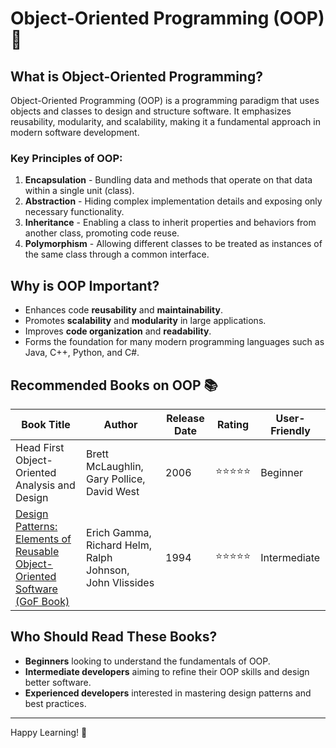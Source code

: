 # Object-Oriented Programming (OOP) 📘

## What is Object-Oriented Programming?
Object-Oriented Programming (OOP) is a programming paradigm that uses objects and classes to design and structure software. It emphasizes reusability, modularity, and scalability, making it a fundamental approach in modern software development.

### Key Principles of OOP:
1. **Encapsulation** - Bundling data and methods that operate on that data within a single unit (class).
2. **Abstraction** - Hiding complex implementation details and exposing only necessary functionality.
3. **Inheritance** - Enabling a class to inherit properties and behaviors from another class, promoting code reuse.
4. **Polymorphism** - Allowing different classes to be treated as instances of the same class through a common interface.

## Why is OOP Important?
- Enhances code **reusability** and **maintainability**.
- Promotes **scalability** and **modularity** in large applications.
- Improves **code organization** and **readability**.
- Forms the foundation for many modern programming languages such as Java, C++, Python, and C#.

## Recommended Books on OOP 📚

| Book Title | Author | Release Date | Rating | User-Friendly |
|------------|-------------|--------------|--------|---------------|
| Head First Object-Oriented Analysis and Design | Brett McLaughlin, Gary Pollice, David West | 2006 | ⭐⭐⭐⭐⭐ | Beginner |
| [Design Patterns: Elements of Reusable Object-Oriented Software (GoF Book)](../Design%20Patterns/Design%20Patterns%20-%20Elements%20of%20Reusable%20Object-Oriented%20Software%20(GoF%20Book).pdf) | Erich Gamma, Richard Helm, Ralph Johnson, John Vlissides | 1994 | ⭐⭐⭐⭐⭐ | Intermediate |

## Who Should Read These Books?
- **Beginners** looking to understand the fundamentals of OOP.
- **Intermediate developers** aiming to refine their OOP skills and design better software.
- **Experienced developers** interested in mastering design patterns and best practices.

---
Happy Learning! 🚀

